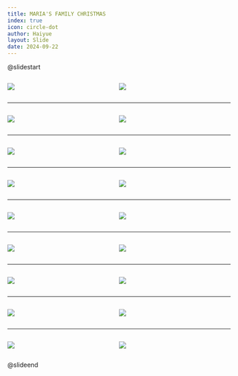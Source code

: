 ```yaml
---
title: MARIA'S FAMILY CHRISTMAS
index: true
icon: circle-dot
author: Haiyue
layout: Slide
date: 2024-09-22
---
```

 
@slidestart

<div style="display:flex">
<div style="flex:1">

![](https://raw.githubusercontent.com/yclord/reading/refs/heads/master/english/Level-L/MARIA'S%20FAMILY%20CHRISTMAS/001.webp)
</div>
<div style="flex:1">

![](https://raw.githubusercontent.com/yclord/reading/refs/heads/master/english/Level-L/MARIA'S%20FAMILY%20CHRISTMAS/002.webp)
</div>
</div>

---

<div style="display:flex">
<div style="flex:1">

![](https://raw.githubusercontent.com/yclord/reading/refs/heads/master/english/Level-L/MARIA'S%20FAMILY%20CHRISTMAS/003.webp)
</div>
<div style="flex:1">

![](https://raw.githubusercontent.com/yclord/reading/refs/heads/master/english/Level-L/MARIA'S%20FAMILY%20CHRISTMAS/004.webp)
</div>
</div>

---

<div style="display:flex">
<div style="flex:1">

![](https://raw.githubusercontent.com/yclord/reading/refs/heads/master/english/Level-L/MARIA'S%20FAMILY%20CHRISTMAS/005.webp)
</div>
<div style="flex:1">

![](https://raw.githubusercontent.com/yclord/reading/refs/heads/master/english/Level-L/MARIA'S%20FAMILY%20CHRISTMAS/006.webp)
</div>
</div>

---

<div style="display:flex">
<div style="flex:1">

![](https://raw.githubusercontent.com/yclord/reading/refs/heads/master/english/Level-L/MARIA'S%20FAMILY%20CHRISTMAS/007.webp)
</div>
<div style="flex:1">

![](https://raw.githubusercontent.com/yclord/reading/refs/heads/master/english/Level-L/MARIA'S%20FAMILY%20CHRISTMAS/008.webp)
</div>
</div>

---

<div style="display:flex">
<div style="flex:1">

![](https://raw.githubusercontent.com/yclord/reading/refs/heads/master/english/Level-L/MARIA'S%20FAMILY%20CHRISTMAS/009.webp)
</div>
<div style="flex:1">

![](https://raw.githubusercontent.com/yclord/reading/refs/heads/master/english/Level-L/MARIA'S%20FAMILY%20CHRISTMAS/010.webp)
</div>
</div>

---

<div style="display:flex">
<div style="flex:1">

![](https://raw.githubusercontent.com/yclord/reading/refs/heads/master/english/Level-L/MARIA'S%20FAMILY%20CHRISTMAS/011.webp)
</div>
<div style="flex:1">

![](https://raw.githubusercontent.com/yclord/reading/refs/heads/master/english/Level-L/MARIA'S%20FAMILY%20CHRISTMAS/012.webp)
</div>
</div>

---

<div style="display:flex">
<div style="flex:1">

![](https://raw.githubusercontent.com/yclord/reading/refs/heads/master/english/Level-L/MARIA'S%20FAMILY%20CHRISTMAS/013.webp)
</div>
<div style="flex:1">

![](https://raw.githubusercontent.com/yclord/reading/refs/heads/master/english/Level-L/MARIA'S%20FAMILY%20CHRISTMAS/014.webp)
</div>
</div>

---

<div style="display:flex">
<div style="flex:1">

![](https://raw.githubusercontent.com/yclord/reading/refs/heads/master/english/Level-L/MARIA'S%20FAMILY%20CHRISTMAS/015.webp)
</div>
<div style="flex:1">

![](https://raw.githubusercontent.com/yclord/reading/refs/heads/master/english/Level-L/MARIA'S%20FAMILY%20CHRISTMAS/016.webp)
</div>
</div>

---

<div style="display:flex">
<div style="flex:1">

![](https://raw.githubusercontent.com/yclord/reading/refs/heads/master/english/Level-L/MARIA'S%20FAMILY%20CHRISTMAS/017.webp)
</div>
<div style="flex:1">

![](https://raw.githubusercontent.com/yclord/reading/refs/heads/master/english/Level-L/MARIA'S%20FAMILY%20CHRISTMAS/018.webp)
</div>
</div>

@slideend